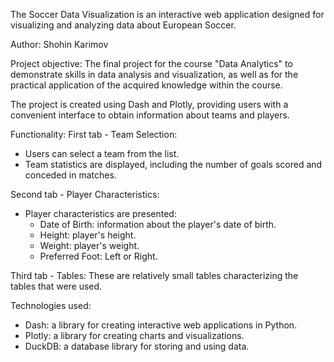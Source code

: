 The Soccer Data Visualization is an interactive web application designed for visualizing and analyzing data about European Soccer. 

Author: Shohin Karimov

Project objective: The final project for the course "Data Analytics" to demonstrate skills in data analysis and visualization, as well as for the practical application of the acquired knowledge within the course.

The project is created using Dash and Plotly, providing users with a convenient interface to obtain information about teams and players.

Functionality:
First tab - Team Selection:
- Users can select a team from the list.
- Team statistics are displayed, including the number of goals scored and conceded in matches.

Second tab - Player Characteristics:
- Player characteristics are presented:
    - Date of Birth: information about the player's date of birth.
    - Height: player's height.
    - Weight: player's weight.
    - Preferred Foot: Left or Right.
    

Third tab - Tables:
	These are relatively small tables characterizing the tables that were used.
	

Technologies used:
- Dash: a library for creating interactive web applications in Python.
- Plotly: a library for creating charts and visualizations.
- DuckDB: a database library for storing and using data.